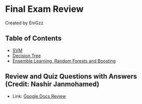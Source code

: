 

# Final Exam Review

Created by EniGzz

## Table of Contents
- [SVM](Topics/SVM.md)
- [Decision Tree](Topics/DecisionTrees.md)
- [Ensemble Learning, Random Forests and Boosting](Topics/Ensemble%20Learning,%20Random%20Forests%20and%20Boosting.md)



## Review and Quiz Questions with Answers (Credit: Nashir Janmohamed)
- Link: <a href="https://docs.google.com/document/d/1eMfsW3-HLHZz4Nghi_B0KYOVhFeUySXQ6sC-qc8E89c/edit?usp=sharing"> Google Docs Review </a> 